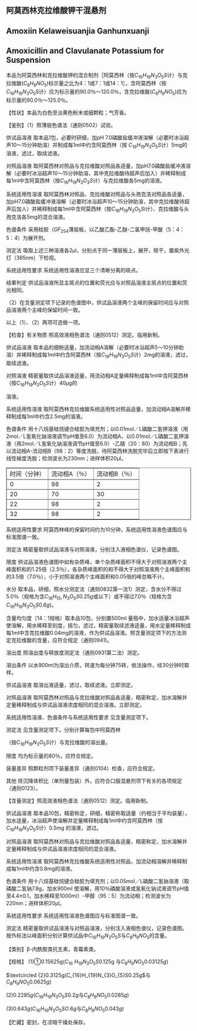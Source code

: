 ## 阿莫西林克拉维酸钾干混悬剂

## Amoxiin Kelaweisuanjia Ganhunxuanji

## Amoxicillin and Clavulanate Potassium for Suspension

本品为阿莫西林和克拉维酸钾的混合制剂［阿莫西林（按$C_{16}H_{19}N_{3}O_{5}S$计）与克拉维酸$(C_{8}H_{9}NO_{5})$标示量之比为4：1或7：1或14：1］，含阿莫西林（按$C_{16}H_{19}N_{3}O_{5}S$计）应为标示量的90.0％～120.0％，含克拉维酸$(C_{8}H_{9}NO_{5})$应为标示量的90.0％～125.0％。

【性状】本品为白色至淡黄色粉末或细颗粒；气芳香。

【鉴别】（1）照薄层色谱法（通则0502）试验。

供试品溶液 取本品1包，必要时研细，加pH 7.0磷酸盐缓冲液溶解（必要时冰浴超声10～15分钟助溶）并制成每1ml中约含阿莫西林（按 $C_{16}H_{19}N_{3}O_{5}S$计）5mg的溶液，滤过，取续滤液。

对照品溶液 取阿莫西林对照品与克拉维酸对照品各适量，加pH7.0磷酸盐缓冲液溶解（必要时冰浴超声10～15分钟助溶，其中克拉维酸待超声后加入）并稀释制成每1ml中含阿莫西林（按$C_{16}H_{19}N_{3}O_{3}S$计）与克拉维酸各5mg的溶液。

系统适用性溶液 取阿莫西林对照品、克拉维酸对照品与头孢克洛对照品各适量，加pH7.0磷酸盐缓冲液溶解（必要时冰浴超声10～15分钟助溶，其中克拉维酸待超声后加人）并稀释制成每1ml中含阿莫西林（按$C_{16}H_{19}N_{3}O_{5}Si$计）、克拉维酸与头孢克洛各5mg的混合溶液。

色谱条件 采用硅胶（$GF_{254}$薄层板，以乙酸乙酯-乙醚-二氯甲烷-甲酸（5：4：5：4）为展开剂。

测定法 吸取上述三种溶液各2μl，分别点于同一薄层板上，展开，晾干，置紫外光灯（365nm）下检视。

系统适用性要求 系统适用性溶液应显三个清晰分离的斑点。

结果判定 供试品溶液所显主斑点的位置和荧光应与对照品溶液主斑点的位置和荧光相同。

（2）在含量测定项下记录的色谱图中，供试品溶液两个主峰的保留时间应与对照品溶液两个主峰的保留时间一致。

以上（1）、（2）两项可选做一项。

【检查】有关物质 照高效液相色谱法（通则0512）测定。临用新制。

供试品溶液 取本品的细粉适量，加流动相A溶解（必要时冰浴超声5～10分钟助溶）并稀释制成每1ml中约含阿莫西林（按$C_{16}H_{19}N_{3}O_{5}S$计）2mg的溶液，滤过，取续滤液。

对照溶液 精密量取供试品溶液适量，用流动相A定量稀释制成每1ml中含阿莫西林（按$C_{16}H_{19}N_{3}O_{5}S$计）40μg的

溶液。

系统适用性溶液 取阿莫西林克拉维酸系统适用性对照品适量，加流动相A溶解并稀释制成每1ml中约含2.5mg的溶液。

色谱条件 用十八烷基硅烷键合硅胶为填充剂；以0.01mol／L磷酸二氢钾溶液（用2mol／L氢氧化钠溶液调节pH值至6.0）为流动相A，以0.01mol／L磷酸二氢钾溶液（用2mol／L氢氧化钠溶液调节pH值至6.0）-乙腈（20：80）为流动相B；先以流动相A-流动相B（98：2）等度洗脱，待阿莫西林洗脱完毕后立即按下表进行线性梯度洗脱；检测波长为230nm；进样体积20μl。

<table border="1" ><tr>
<td colspan="1" rowspan="1">时间（分钟）</td>
<td colspan="1" rowspan="1">流动相A（％）</td>
<td colspan="1" rowspan="1">流动相B（％）</td>
</tr><tr>
<td colspan="1" rowspan="1">0 </td>
<td colspan="1" rowspan="1">98 </td>
<td colspan="1" rowspan="1">2 </td>
</tr><tr>
<td colspan="1" rowspan="1">20 </td>
<td colspan="1" rowspan="1">70 </td>
<td colspan="1" rowspan="1">30 </td>
</tr><tr>
<td colspan="1" rowspan="1">22 </td>
<td colspan="1" rowspan="1">98 </td>
<td colspan="1" rowspan="1">2 </td>
</tr><tr>
<td colspan="1" rowspan="1">32 </td>
<td colspan="1" rowspan="1">98 </td>
<td colspan="1" rowspan="1">2 </td>
</tr></table>

系统适用性要求 阿莫西林峰的保留时间约为10分钟，系统适用性溶液色谱图应与标准图谱一致。

测定法 精密量取供试品溶液与对照溶液，分别注入液相色谱仪，记录色谱图。

限度 供试品溶液色谱图中如有杂质峰，单个杂质峰面积不得大于对照溶液两个主峰面积和的1.25倍（2.5％），各杂质峰面积的和不得大于对照溶液两个主峰面积和的3.5倍（7.0％），小于对照溶液两个主峰面积和0.05倍的峰忽略不计。

水分 取本品，研细，照水分测定法（通则0832第一法1）测定，含水分不得过5.0％（规格为含$C_{16}H_{15},N_{3}O_{5}S0.25g$或以下）或不得过7.0％（规格为含$C_{16}H_{19}N_{3}O_{5}S0.6g)$。

含量均匀度（14：1规格）取本品10包，分别置500ml 量瓶中，加水适量冰浴超声使溶解，用水稀释至刻度，摇匀，滤过，精密量取续滤液适量，用水定量稀释制成每1ml中含克拉维酸0.04mg的溶液，作为供试品溶液。照含量测定项下的方法测定克拉维酸的含量，应符合规定（通则0941)。

溶出度 照溶出度与释放度测定法（通则0931第二法）测定。

溶出条件 以水900ml为溶出介质，转速为每分钟75转，依法操作，经30分钟时取样。

供试品溶液 取溶出液适量，滤过，取续滤液。立即测定。

对照品溶液 取阿莫西林对照品与克拉维酸对照品各适量，精密称定，加水溶解并定量稀释制成与供试品溶液浓度相同的混合溶液。立即测定。

系统适用性溶液、色谱条件与系统适用性要求 见含量测定项下。

测定法 见含量测定项下。分别计算每包中阿莫西林

（按$C_{16}H_{19}N_{3}O_{5}S$计）与克拉维酸的溶出量。

限度 均为标示量的80％，应符合规定。

装量差异 照颗粒剂项下装量差异（通则0104）检查，应符合规定。

其他 除沉降体积比（单剂量包装）外，应符合口服混悬剂项下有关的各项规定（通则0123）。

【含量测定】照高效液相色谱法（通则0512）测定。临用新制。

供试品溶液 取本品10包，精密称定，研细，精密称取适量（约相当于平均装量），加水适量，冰浴超声使溶解并定量稀释制成每1ml中约含阿莫西林（按$C_{16}H_{19}N_{3}O_{5}S$计）0.5mg 的溶液，滤过。

对照品溶液 取阿莫西林对照品与克拉维酸对照品各适量，精密称定，加水溶解并定量稀释制成与供试品溶液浓度相同的混合溶液。

系统适用性溶液 取阿莫西林克拉维酸系统适用性对照品，加流动相溶解并稀释制成每1ml中约含0.8mg的溶液。

色谱条件 用十八烷基硅烷键合硅胶为填充剂；以0.05mol／L磷酸二氢钠溶液（取磷酸二氢钠7.8g，加水900ml 使溶解，用10％磷酸溶液或氢氧化钠试液调节pH值至4.4±0.1，加水稀释至1000ml）-甲醇（95：5）为流动相；检测波长为220nm；进样体积20μl。

系统适用性要求 系统适用性溶液色谱图应与标准图谱一致。

测定法 精密量取供试品溶液与对照品溶液，分别注入液相色谱仪，记录色谱图。按外标法以峰面积分别计算供试品中$C_{16}H_{19}N_{3}O_{5}S$与$C_{8}H_{9}NO_{5}$的含量。

【类别】β-内酰胺类抗生素，青霉素类。

【规格】 (1)①0.15625g$(C_{16}$ $H_{19}N_{3}O_{5}S$0.125g 与$C_{8}H_{9}NO_{5}0.03125g)$

$\textcircled {2}0.3125g(C_{16}H_{19}N_{3}O_{5}S0.25g$与$C_{8}H_{9}NO_{5}0.0625g)$

$(2)0.2285g(C_{16}H_{19}N_{3}O_{5}S0.2g$与$C_{8}H_{9}NO_{5}0.0285g)$

(3)0.$643g(C_{16}H_{19}N_{3}O_{5}SO.6g$与$C_{8}H_{9}NO_{5}0.043g)$

【贮藏】密封，在凉暗干燥处保存。